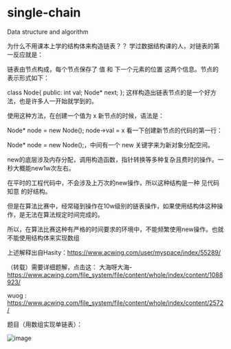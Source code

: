 # single-chain
Data structure and algorithm

为什么不用课本上学的结构体来构造链表？？
学过数据结构课的人，对链表的第一反应就是：

链表由节点构成，每个节点保存了 值 和 下一个元素的位置 这两个信息。节点的表示形式如下：

class Node{
public:
    int val;
    Node* next;
};
这样构造出链表节点的是一个好方法，也是许多人一开始就学到的。

使用这种方法，在创建一个值为 x 新节点的时候，语法是：

Node* node = new Node();
node->val = x
看一下创建新节点的代码的第一行：

Node* node = new Node();，中间有一个 new 关键字来为新对象分配空间。

new的底层涉及内存分配，调用构造函数，指针转换等多种复杂且费时的操作。一秒大概能new1w次左右。

在平时的工程代码中，不会涉及上万次的new操作，所以这种结构是一种 见代码知意 的好结构。

但是在算法比赛中，经常碰到操作在10w级别的链表操作，如果使用结构体这种操作，是无法在算法规定时间完成的。

所以，在算法比赛这种有严格的时间要求的环境中，不能频繁使用new操作。也就不能使用结构体来实现数组

上述解释出自Hasity：https://www.acwing.com/user/myspace/index/55289/

（转载）需要详细题解，点击这： 大海呀大海-https://www.acwing.com/file_system/file/content/whole/index/content/1088923/

wuog :
https://www.acwing.com/file_system/file/content/whole/index/content/2572/

 题目（用数组实现单链表）：
    
  ![image](https://user-images.githubusercontent.com/121226086/214876237-2cbd752d-2c45-4726-833c-79d327762488.png)
